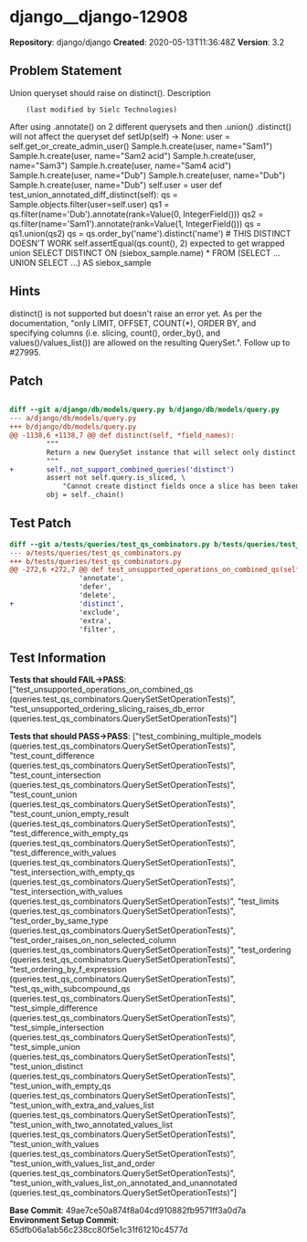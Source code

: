 # django__django-12908

**Repository**: django/django
**Created**: 2020-05-13T11:36:48Z
**Version**: 3.2

## Problem Statement

Union queryset should raise on distinct().
Description
	 
		(last modified by Sielc Technologies)
	 
After using
.annotate() on 2 different querysets
and then .union()
.distinct() will not affect the queryset
	def setUp(self) -> None:
		user = self.get_or_create_admin_user()
		Sample.h.create(user, name="Sam1")
		Sample.h.create(user, name="Sam2 acid")
		Sample.h.create(user, name="Sam3")
		Sample.h.create(user, name="Sam4 acid")
		Sample.h.create(user, name="Dub")
		Sample.h.create(user, name="Dub")
		Sample.h.create(user, name="Dub")
		self.user = user
	def test_union_annotated_diff_distinct(self):
		qs = Sample.objects.filter(user=self.user)
		qs1 = qs.filter(name='Dub').annotate(rank=Value(0, IntegerField()))
		qs2 = qs.filter(name='Sam1').annotate(rank=Value(1, IntegerField()))
		qs = qs1.union(qs2)
		qs = qs.order_by('name').distinct('name') # THIS DISTINCT DOESN'T WORK
		self.assertEqual(qs.count(), 2)
expected to get wrapped union
	SELECT DISTINCT ON (siebox_sample.name) * FROM (SELECT ... UNION SELECT ...) AS siebox_sample


## Hints

distinct() is not supported but doesn't raise an error yet. As ​​per the documentation, "only LIMIT, OFFSET, COUNT(*), ORDER BY, and specifying columns (i.e. slicing, count(), order_by(), and values()/values_list()) are allowed on the resulting QuerySet.". Follow up to #27995.

## Patch

```diff

diff --git a/django/db/models/query.py b/django/db/models/query.py
--- a/django/db/models/query.py
+++ b/django/db/models/query.py
@@ -1138,6 +1138,7 @@ def distinct(self, *field_names):
         """
         Return a new QuerySet instance that will select only distinct results.
         """
+        self._not_support_combined_queries('distinct')
         assert not self.query.is_sliced, \
             "Cannot create distinct fields once a slice has been taken."
         obj = self._chain()


```

## Test Patch

```diff
diff --git a/tests/queries/test_qs_combinators.py b/tests/queries/test_qs_combinators.py
--- a/tests/queries/test_qs_combinators.py
+++ b/tests/queries/test_qs_combinators.py
@@ -272,6 +272,7 @@ def test_unsupported_operations_on_combined_qs(self):
                 'annotate',
                 'defer',
                 'delete',
+                'distinct',
                 'exclude',
                 'extra',
                 'filter',

```

## Test Information

**Tests that should FAIL→PASS**: ["test_unsupported_operations_on_combined_qs (queries.test_qs_combinators.QuerySetSetOperationTests)", "test_unsupported_ordering_slicing_raises_db_error (queries.test_qs_combinators.QuerySetSetOperationTests)"]

**Tests that should PASS→PASS**: ["test_combining_multiple_models (queries.test_qs_combinators.QuerySetSetOperationTests)", "test_count_difference (queries.test_qs_combinators.QuerySetSetOperationTests)", "test_count_intersection (queries.test_qs_combinators.QuerySetSetOperationTests)", "test_count_union (queries.test_qs_combinators.QuerySetSetOperationTests)", "test_count_union_empty_result (queries.test_qs_combinators.QuerySetSetOperationTests)", "test_difference_with_empty_qs (queries.test_qs_combinators.QuerySetSetOperationTests)", "test_difference_with_values (queries.test_qs_combinators.QuerySetSetOperationTests)", "test_intersection_with_empty_qs (queries.test_qs_combinators.QuerySetSetOperationTests)", "test_intersection_with_values (queries.test_qs_combinators.QuerySetSetOperationTests)", "test_limits (queries.test_qs_combinators.QuerySetSetOperationTests)", "test_order_by_same_type (queries.test_qs_combinators.QuerySetSetOperationTests)", "test_order_raises_on_non_selected_column (queries.test_qs_combinators.QuerySetSetOperationTests)", "test_ordering (queries.test_qs_combinators.QuerySetSetOperationTests)", "test_ordering_by_f_expression (queries.test_qs_combinators.QuerySetSetOperationTests)", "test_qs_with_subcompound_qs (queries.test_qs_combinators.QuerySetSetOperationTests)", "test_simple_difference (queries.test_qs_combinators.QuerySetSetOperationTests)", "test_simple_intersection (queries.test_qs_combinators.QuerySetSetOperationTests)", "test_simple_union (queries.test_qs_combinators.QuerySetSetOperationTests)", "test_union_distinct (queries.test_qs_combinators.QuerySetSetOperationTests)", "test_union_with_empty_qs (queries.test_qs_combinators.QuerySetSetOperationTests)", "test_union_with_extra_and_values_list (queries.test_qs_combinators.QuerySetSetOperationTests)", "test_union_with_two_annotated_values_list (queries.test_qs_combinators.QuerySetSetOperationTests)", "test_union_with_values (queries.test_qs_combinators.QuerySetSetOperationTests)", "test_union_with_values_list_and_order (queries.test_qs_combinators.QuerySetSetOperationTests)", "test_union_with_values_list_on_annotated_and_unannotated (queries.test_qs_combinators.QuerySetSetOperationTests)"]

**Base Commit**: 49ae7ce50a874f8a04cd910882fb9571ff3a0d7a
**Environment Setup Commit**: 65dfb06a1ab56c238cc80f5e1c31f61210c4577d
